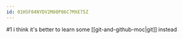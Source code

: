 ```yaml
---
id: 01HSF04NYDV2M08P06C7MXE75Z
---
```

#1
i think it's better to learn some [[git-and-github-moc|git]] instead